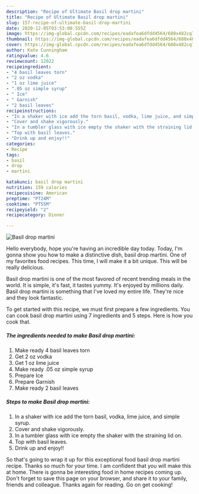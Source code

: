 ```yaml
---
description: "Recipe of Ultimate Basil drop martini"
title: "Recipe of Ultimate Basil drop martini"
slug: 157-recipe-of-ultimate-basil-drop-martini
date: 2020-12-05T03:53:00.555Z
image: https://img-global.cpcdn.com/recipes/eadafea6dfdd4564/680x482cq70/basil-drop-martini-recipe-main-photo.jpg
thumbnail: https://img-global.cpcdn.com/recipes/eadafea6dfdd4564/680x482cq70/basil-drop-martini-recipe-main-photo.jpg
cover: https://img-global.cpcdn.com/recipes/eadafea6dfdd4564/680x482cq70/basil-drop-martini-recipe-main-photo.jpg
author: Kate Cunningham
ratingvalue: 4.6
reviewcount: 12022
recipeingredient:
- "4 basil leaves torn"
- "2 oz vodka"
- "1 oz lime juice"
- ".05 oz simple syrup"
- " Ice"
- " Garnish"
- "2 basil leaves"
recipeinstructions:
- "In a shaker with ice add the torn basil, vodka, lime juice, and simple syrup."
- "Cover and shake vigorously."
- "In a tumbler glass with ice empty the shaker with the straining lid on."
- "Top with basil leaves."
- "Drink up and enjoy!!"
categories:
- Recipe
tags:
- basil
- drop
- martini

katakunci: basil drop martini 
nutrition: 159 calories
recipecuisine: American
preptime: "PT24M"
cooktime: "PT55M"
recipeyield: "2"
recipecategory: Dinner

---
```



![Basil drop martini](https://img-global.cpcdn.com/recipes/eadafea6dfdd4564/680x482cq70/basil-drop-martini-recipe-main-photo.jpg)

Hello everybody, hope you're having an incredible day today. Today, I'm gonna show you how to make a distinctive dish, basil drop martini. One of my favorites food recipes. This time, I will make it a bit unique. This will be really delicious.

Basil drop martini is one of the most favored of recent trending meals in the world. It is simple, it's fast, it tastes yummy. It's enjoyed by millions daily. Basil drop martini is something that I've loved my entire life. They're nice and they look fantastic.




To get started with this recipe, we must first prepare a few ingredients. You can cook basil drop martini using 7 ingredients and 5 steps. Here is how you cook that.

<!--inarticleads1-->

##### The ingredients needed to make Basil drop martini:

1. Make ready 4 basil leaves torn
1. Get 2 oz vodka
1. Get 1 oz lime juice
1. Make ready .05 oz simple syrup
1. Prepare  Ice
1. Prepare  Garnish
1. Make ready 2 basil leaves




<!--inarticleads2-->

##### Steps to make Basil drop martini:

1. In a shaker with ice add the torn basil, vodka, lime juice, and simple syrup.
1. Cover and shake vigorously.
1. In a tumbler glass with ice empty the shaker with the straining lid on.
1. Top with basil leaves.
1. Drink up and enjoy!!




So that's going to wrap it up for this exceptional food basil drop martini recipe. Thanks so much for your time. I am confident that you will make this at home. There is gonna be interesting food in home recipes coming up. Don't forget to save this page on your browser, and share it to your family, friends and colleague. Thanks again for reading. Go on get cooking!
